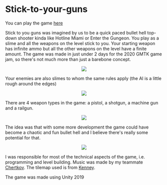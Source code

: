 # Stick-to-your-guns

You can play the game [here](https://chertkov.itch.io/stick-to-your-guns)

Stick to you guns was imagined by us to be a quick paced bullet hell top-down shooter kinda like Hotline Miami or Enter the Gungeon.
You play as a slime and all the weapons on the level stick to you. Your starting weapon has infinite ammo but all the other weapons on the level have a finite amount.
The game was made in just under 2 days for the 2020 GMTK game jam, so there's not much more than just a barebone concept.

<p align="center">
  <img src="https://github.com/3079/Stick-to-your-guns/blob/main/styg_1.gif?raw=true"/>
</p>

Your enemies are also slimes to whom the same rules apply (the AI is a little rough around the edges)

<p align="center">
  <img src="https://github.com/3079/Stick-to-your-guns/blob/main/styg_2.gif?raw=true"/>
</p>

There are 4 weapon types in the game: a pistol, a shotgun, a machine gun and a railgun.

<p align="center">
  <img src="https://github.com/3079/Stick-to-your-guns/blob/main/styg_3.gif?raw=true"/>
</p>

The idea was that with some more development the game could have become a chaotic and fun bullet hell and I believe there's really some potential for that.

<p align="center">
  <img src="https://github.com/3079/Stick-to-your-guns/blob/main/styg_4.gif?raw=true"/>
</p>

I was responsible for most of the technical aspects of the game, i.e. programming and level building.
Music was made by my teammate [Chertkov](https://chertkov.itch.io/).
The tilemap used is from [Kenney](https://www.kenney.nl/).

The game was made using Unity 2019
